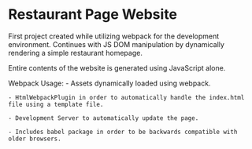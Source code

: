 # Restaurant Page Website 

First project created while utilizing webpack for the development environment. Continues with JS DOM manipulation by dynamically rendering a simple restaurant homepage. 

Entire contents of the website is generated using JavaScript alone.

Webpack Usage:
    - Assets dynamically loaded using webpack.

    - HtmlWebpackPlugin in order to automatically handle the index.html file using a template file.

    - Development Server to automatically update the page.

    - Includes babel package in order to be backwards compatible with older browsers.

